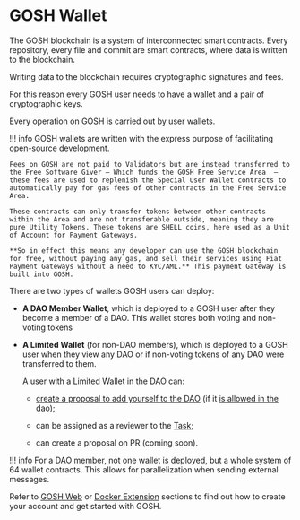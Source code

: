 # GOSH Wallet

The GOSH blockchain is a system of interconnected smart contracts. Every repository, every file and commit are smart contracts, where data is written to the blockchain.

Writing data to the blockchain requires cryptographic signatures and fees.

For this reason every GOSH user needs to have a wallet and a pair of cryptographic keys. 

Every operation on GOSH is carried out by user wallets.

!!! info
    GOSH wallets are written with the express purpose of facilitating open-source development.

    Fees on GOSH are not paid to Validators but are instead transferred to the Free Software Giver — Which funds the GOSH Free Service Area  — these fees are used to replenish the Special User Wallet contracts to automatically pay for gas fees of other contracts in the Free Service Area.

    These contracts can only transfer tokens between other contracts within the Area and are not transferable outside, meaning they are pure Utility Tokens. These tokens are SHELL coins, here used as a Unit of Account for Payment Gateways.

    **So in effect this means any developer can use the GOSH blockchain for free, without paying any gas, and sell their services using Fiat Payment Gateways without a need to KYC/AML.** This payment Gateway is built into GOSH.


There are two types of wallets GOSH users can deploy:

* __A DAO Member Wallet__, which is deployed to a GOSH user after they become a member of a DAO. This wallet stores both voting and non-voting tokens

* __A Limited Wallet__ (for non-DAO members), which is deployed to a GOSH user when they view any DAO or if non-voting tokens of any DAO were transferred to them.

    A user with a Limited Wallet in the DAO can:

    - [create a proposal to add yourself to the DAO](../working-with-gosh/gosh-web/members.md#request-dao-membership) (if it [is allowed in the dao](../working-with-gosh/gosh-web/dao-set-up.md#dao-set-up));

    - can be assigned as a reviewer to the [Task](../working-with-gosh/gosh-web/task.md#create-task);

    - can create a proposal on PR (coming soon).

!!! info
    For a DAO member, not one wallet is deployed, but a whole system of 64 wallet contracts. This allows for parallelization when sending external messages.

Refer to [GOSH Web](../working-with-gosh/gosh-web/) or [Docker Extension](../working-with-gosh/docker-extension.md) sections to find out how to create your account and get started with GOSH.

